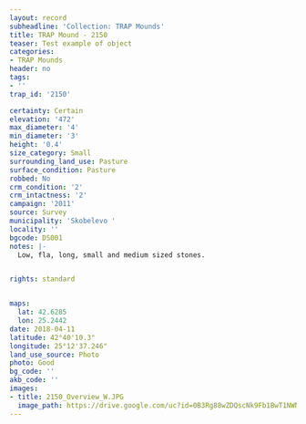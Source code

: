 ```yaml
---
layout: record
subheadline: 'Collection: TRAP Mounds'
title: TRAP Mound - 2150
teaser: Test example of object
categories:
- TRAP Mounds
header: no
tags:
- ''
trap_id: '2150'

certainty: Certain
elevation: '472'
max_diameter: '4'
min_diameter: '3'
height: '0.4'
size_category: Small
surrounding_land_use: Pasture
surface_condition: Pasture
robbed: No
crm_condition: '2'
crm_intactness: '2'
campaign: '2011'
source: Survey
municipality: 'Skobelevo '
locality: ''
bgcode: DS001
notes: |-
  Low, fla, long, small and medium sized stones.


rights: standard


maps:
  lat: 42.6285
  lon: 25.2442
date: 2018-04-11
latitude: 42°40'10.3"
longitude: 25°12'37.246"
land_use_source: Photo
photo: Good
bg_code: ''
akb_code: ''
images:
- title: 2150_Overview_W.JPG
  image_path: https://drive.google.com/uc?id=0B3Rg88wZDQscNk9Fb1BwT1NWNmM
---
```

